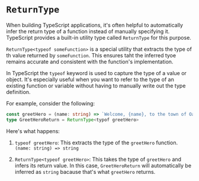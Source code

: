 # `ReturnType`

When building TypeScript applications, it's often helpful to automatically infer
the return type of a function instead of manually specifying it. TypeScript
provides a built-in utility type called `ReturnType` for this purpose.

`ReturnType<typeof someFunction>` is a special utility that extracts the type of
th value returned by `someFunction`. This ensures taht the inferred tyoe remains
accurate and consistent with the function's implementation.

In TypeScript the `typeof` keyword is used to capture the type of a value or
object. It's especially useful when you want to refer to the type of an existing
function or variable without having to manually write out the type definition.

For example, consider the following:

```ts
const greetHero = (name: string) => `Welcome, {name}, to the town of Oakvale!`
type GreetHeroReturn = ReturnType<typof greetHero>
```

Here's what happens:

1. `typeof greetHero`: This extracts the type of the `greetHero` function.
   `(name: string) => string`

2. `ReturnType<typeof greetHero>`: This takes the type of `greetHero` and infers
   its return value. In this case, `GreetHeroReturn` will automatically be
   inferred as `string` bacause that's what `greetHero` returns.
